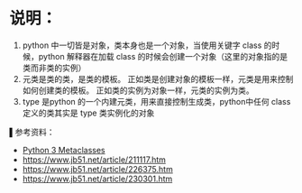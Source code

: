 # 说明：

1. python 中一切皆是对象，类本身也是一个对象，当使用关键字 class 的时候，python 解释器在加载 class 的时候会创建一个对象（这里的对象指的是类而非类的实例）
2. 元类是类的类，是类的模板。
   正如类是创建对象的模板一样，元类是用来控制如何创建类的模板。
   正如类的实例为对象一样，元类的实例为类。
3. type 是python 的一个内建元类，用来直接控制生成类，python中任何 class 定义的类其实是 type 类实例化的对象

▌参考资料：

- [Python 3 Metaclasses](https://realpython.com/python-metaclasses/)
- https://www.jb51.net/article/211117.htm
- https://www.jb51.net/article/226375.htm
- https://www.jb51.net/article/230301.htm
